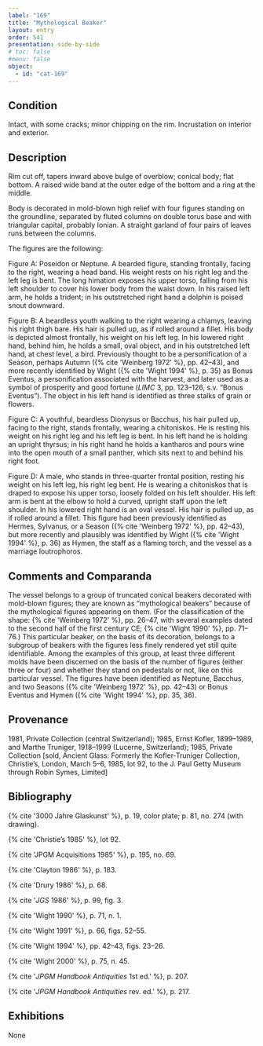 ```yaml
---
label: "169"
title: "Mythological Beaker"
layout: entry
order: 541
presentation: side-by-side
# toc: false
#menu: false 
object:
  - id: "cat-169"
---
```


## Condition

Intact, with some cracks; minor chipping on the rim. Incrustation on interior and exterior.

## Description

Rim cut off, tapers inward above bulge of overblow; conical body; flat bottom. A raised wide band at the outer edge of the bottom and a ring at the middle.

Body is decorated in mold-blown high relief with four figures standing on the groundline, separated by fluted columns on double torus base and with triangular capital, probably Ionian. A straight garland of four pairs of leaves runs between the columns.

The figures are the following:

Figure A: Poseidon or Neptune. A bearded figure, standing frontally, facing to the right, wearing a head band. His weight rests on his right leg and the left leg is bent. The long himation exposes his upper torso, falling from his left shoulder to cover his lower body from the waist down. In his raised left arm, he holds a trident; in his outstretched right hand a dolphin is poised snout downward.

Figure B: A beardless youth walking to the right wearing a chlamys, leaving his right thigh bare. His hair is pulled up, as if rolled around a fillet. His body is depicted almost frontally, his weight on his left leg. In his lowered right hand, behind him, he holds a small, oval object, and in his outstretched left hand, at chest level, a bird. Previously thought to be a personification of a Season, perhaps Autumn ({% cite 'Weinberg 1972' %}, pp. 42–43), and more recently identified by Wight ({% cite 'Wight 1994' %}, p. 35) as Bonus Eventus, a personification associated with the harvest, and later used as a symbol of prosperity and good fortune (*LIMC* 3, pp. 123–126, s.v. “Bonus Eventus”). The object in his left hand is identified as three stalks of grain or flowers.

Figure C: A youthful, beardless Dionysus or Bacchus, his hair pulled up, facing to the right, stands frontally, wearing a chitoniskos. He is resting his weight on his right leg and his left leg is bent. In his left hand he is holding an upright thyrsus; in his right hand he holds a kantharos and pours wine into the open mouth of a small panther, which sits next to and behind his right foot.

Figure D: A male, who stands in three-quarter frontal position, resting his weight on his left leg, his right leg bent. He is wearing a chitoniskos that is draped to expose his upper torso, loosely folded on his left shoulder. His left arm is bent at the elbow to hold a curved, upright staff upon the left shoulder. In his lowered right hand is an oval vessel. His hair is pulled up, as if rolled around a fillet. This figure had been previously identified as Hermes, Sylvanus, or a Season ({% cite 'Weinberg 1972' %}, pp. 42–43), but more recently and plausibly was identified by Wight ({% cite 'Wight 1994' %}, p. 36) as Hymen, the staff as a flaming torch, and the vessel as a marriage loutrophoros.

## Comments and Comparanda

The vessel belongs to a group of truncated conical beakers decorated with mold-blown figures; they are known as “mythological beakers” because of the mythological figures appearing on them. (For the classification of the shape: {% cite 'Weinberg 1972' %}, pp. 26–47, with several examples dated to the second half of the first century CE; {% cite 'Wight 1990' %}, pp. 71–76.) This particular beaker, on the basis of its decoration, belongs to a subgroup of beakers with the figures less finely rendered yet still quite identifiable. Among the examples of this group, at least three different molds have been discerned on the basis of the number of figures (either three or four) and whether they stand on pedestals or not, like on this particular vessel. The figures have been identified as Neptune, Bacchus, and two Seasons ({% cite 'Weinberg 1972' %}, pp. 42–43) or Bonus Eventus and Hymen ({% cite 'Wight 1994' %}, pp. 35, 36).

## Provenance

1981, Private Collection (central Switzerland); 1985, Ernst Kofler, 1899–1989, and Marthe Truniger, 1918–1999 (Lucerne, Switzerland); 1985, Private Collection [sold, Ancient Glass: Formerly the Kofler-Truniger Collection, Christie’s, London, March 5–6, 1985, lot 92, to the J. Paul Getty Museum through Robin Symes, Limited]

## Bibliography

{% cite '3000 Jahre Glaskunst' %}, p. 19, color plate; p. 81, no. 274 (with drawing).

{% cite 'Christie’s 1985' %}, lot 92.

{% cite 'JPGM Acquisitions 1985' %}, p. 195, no. 69.

{% cite 'Clayton 1986' %}, p. 183.

{% cite 'Drury 1986' %}, p. 68.

{% cite '*JGS* 1986' %}, p. 99, fig. 3.

{% cite 'Wight 1990' %}, p. 71, n. 1.

{% cite 'Wight 1991' %}, p. 66, figs. 52–55.

{% cite 'Wight 1994' %}, pp. 42–43, figs. 23–26.

{% cite 'Wight 2000' %}, p. 75, n. 45.

{% cite '*JPGM Handbook Antiquities* 1st ed.' %}, p. 207.

{% cite '*JPGM Handbook Antiquities* rev. ed.' %}, p. 217.

## Exhibitions

None
